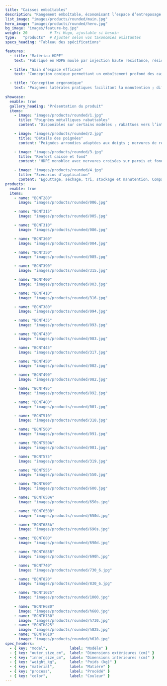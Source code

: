 ```yaml
---
title: "Caisses emboîtables"
description: "Rangement emboîtable, économisant l’espace d’entreposage et de transport."
list_image: "images/products/rounded/main.jpg"
hero_image: "images/products/rounded/hero.jpg"
bg_image: "images/feature-bg.jpg"
weight: 20          # Tri Hugo, ajustable si besoin
type:   "products"  # Ajuster selon vos taxonomies existantes
specs_heading: "Tableau des spécifications"

features:
  - title: "Matériau HDPE"
    text: "Fabriqué en HDPE moulé par injection haute résistance, résistant aux chocs, au froid et durable."

  - title: "Gain d’espace efficace"
    text: "Conception conique permettant un emboîtement profond des caisses vides du même modèle, réduisant les coûts de stockage et de transport."

  - title: "Conception ergonomique"
    text: "Poignées latérales pratiques facilitant la manutention ; différentes densités de maillage disponibles, conciliant ventilation et charge."
    
showcase:
  enable: true
  gallery_heading: "Présentation du produit"
  items:
    - image: "images/products/rounded/1.jpg"
      title: "Poignées métalliques rabattables"
      content: "Disponibles sur certains modèles ; rabattues vers l’intérieur, elles forment une base d’empilage ; vers l’extérieur, elles facilitent le transport et le positionnement."

    - image: "images/products/rounded/2.jpg"
      title: "Détails des poignées"
      content: "Poignées arrondies adaptées aux doigts ; nervures de renfort répartissant la charge, même avec les mains mouillées."

    - image: "images/products/rounded/3.jpg"
      title: "Renfort caisse et fond"
      content: "HDPE monobloc avec nervures croisées sur parois et fond ; pas de bombement sous charge, résistant aux chutes et aux chocs."

    - image: "images/products/rounded/4.jpg"
      title: "Scénarios d’application"
      content: "Égouttage, séchage, tri, stockage et manutention. Compatible avec chariots/étagères pour plus d’efficacité."
products:
  enable: true
  items:
    - name: "BCNT280"
      image: "images/products/rounded/006.jpg"

    - name: "BCNT315"
      image: "images/products/rounded/005.jpg"

    - name: "BCNT310"
      image: "images/products/rounded/086.jpg"

    - name: "BCNT360"
      image: "images/products/rounded/004.jpg"

    - name: "BCNT350"
      image: "images/products/rounded/085.jpg"

    - name: "BCNT390"
      image: "images/products/rounded/315.jpg"

    - name: "BCNT400"
      image: "images/products/rounded/003.jpg"

    - name: "BCNT410"
      image: "images/products/rounded/316.jpg"

    - name: "BCNT380"
      image: "images/products/rounded/094.jpg"

    - name: "BCNT435"
      image: "images/products/rounded/093.jpg"

    - name: "BCNT430"
      image: "images/products/rounded/083.jpg"

    - name: "BCNT445"
      image: "images/products/rounded/317.jpg"

    - name: "BCNT450"
      image: "images/products/rounded/002.jpg"

    - name: "BCNT490"
      image: "images/products/rounded/082.jpg"

    - name: "BCNT495"
      image: "images/products/rounded/092.jpg"

    - name: "BCNT480"
      image: "images/products/rounded/001.jpg"

    - name: "BCNT510"
      image: "images/products/rounded/318.jpg"

    - name: "BCNT560"
      image: "images/products/rounded/091.jpg"

    - name: "BCNT550A"
      image: "images/products/rounded/081.jpg"

    - name: "BCNT575"
      image: "images/products/rounded/319.jpg"

    - name: "BCNT555"
      image: "images/products/rounded/550.jpg"

    - name: "BCNT600"
      image: "images/products/rounded/600.jpg"

    - name: "BCNT650A"
      image: "images/products/rounded/650s.jpg"

    - name: "BCNT650B"
      image: "images/products/rounded/650d.jpg"

    - name: "BCNT685A"
      image: "images/products/rounded/690s.jpg"

    - name: "BCNT680"
      image: "images/products/rounded/690d.jpg"

    - name: "BCNT685B"
      image: "images/products/rounded/690h.jpg"

    - name: "BCNT740"
      image: "images/products/rounded/730_6.jpg"

    - name: "BCNT820"
      image: "images/products/rounded/830_6.jpg"

    - name: "BCNT1025"
      image: "images/products/rounded/1000.jpg"
    
    - name: "BCNTH680"
      image: "images/products/rounded/h680.jpg"
    - name: "BCNTH730"
      image: "images/products/rounded/h730.jpg"
    - name: "BCNTH825"
      image: "images/products/rounded/h825.jpg"
    - name: "BCNTH610"
      image: "images/products/rounded/h610.jpg"      
spec_headers: 
  - { key: "model",          label: "Modèle" }
  - { key: "outer_size_cm",  label: "Dimensions extérieures (cm)" }   
  - { key: "inner_size_cm",  label: "Dimensions intérieures (cm)" }   
  - { key: "weight_kg",      label: "Poids (kg)" }
  - { key: "material",       label: "Matière" }
  - { key: "process",        label: "Procédé" }
  - { key: "color",          label: "Couleur" }
---
```

